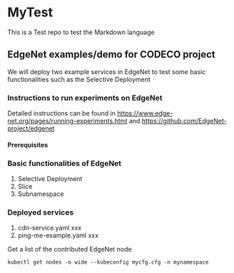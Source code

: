 # MyTest
This is a Test repo to test the Markdown language

## EdgeNet examples/demo for CODECO project

We will deploy two example services in EdgeNet to test some basic functionalities such as the Selective Deployment

### Instructions to run experiments on EdgeNet
Detailed instructions can be found in https://www.edge-net.org/pages/running-experiments.html and https://github.com/EdgeNet-project/edgenet
#### Prerequisites


### Basic functionalities of EdgeNet
1. Selective Deployment
2. Slice
3. Subnamespace

### Deployed services
1. cdn-service.yaml
   xxx
2. ping-me-example.yaml
   xxx

Get a list of the contributed EdgeNet node
~~~~
kubectl get nodes -o wide --kubeconfig mycfg.cfg -n mynamespace
~~~~
